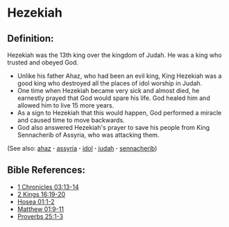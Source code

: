 # Hezekiah #

## Definition: ##

Hezekiah was the 13th king over the kingdom of Judah. He was a king who trusted and obeyed God.

* Unlike his father Ahaz, who had been an evil king, King Hezekiah was a good king who destroyed all the places of idol worship in Judah.
* One time when Hezekiah became very sick and almost died, he earnestly prayed that God would spare his life. God healed him and allowed him to live 15 more years.
* As a sign to Hezekiah that this would happen, God performed a miracle and caused time to move backwards.
* God also answered Hezekiah's prayer to save his people from King Sennacherib of Assyria, who was attacking them.

(See also: [ahaz](../other/ahaz.md) **·** [assyria](../other/assyria.md) **·** [idol](../other/idol.md) **·** [judah](../other/judah.md) **·** [sennacherib](../other/sennacherib.md))

## Bible References: ##

* [1 Chronicles 03:13-14](https://door43.org/en/bible/notes/1ch/03/13)
* [2 Kings 16:19-20](https://door43.org/en/bible/notes/2ki/16/19)
* [Hosea 01:1-2](https://door43.org/en/bible/notes/hos/01/01)
* [Matthew 01:9-11](https://door43.org/en/bible/notes/mat/01/09)
* [Proverbs 25:1-3](https://door43.org/en/bible/notes/pro/25/01)


